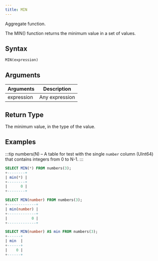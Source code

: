 ```yaml
---
title: MIN
---
```


Aggregate function.

The MIN() function returns the minimum value in a set of values.

## Syntax

```
MIN(expression)
```

## Arguments

| Arguments  | Description    |
| ---------- | -------------- |
| expression | Any expression |

## Return Type

The minimum value, in the type of the value.

## Examples

:::tip
numbers(N) – A table for test with the single `number` column (UInt64) that contains integers from 0 to N-1.
:::

```sql
SELECT MIN(*) FROM numbers(3);
+--------+
| min(*) |
+--------+
|      0 |
+--------+

SELECT MIN(number) FROM numbers(3);
+-------------+
| min(number) |
+-------------+
|           0 |
+-------------+

SELECT MIN(number) AS min FROM numbers(3);
+------+
| min  |
+------+
|    0 |
+------+
```

